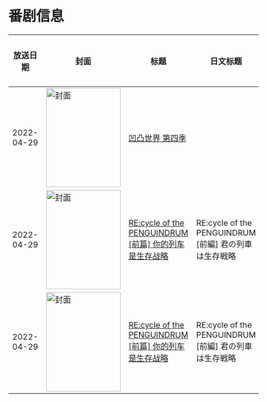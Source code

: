# 番剧信息

|放送日期|封面|标题|日文标题|话数|评分|评分人数|
|---|---|---|---|---|---|---|
|2022-04-29|<img src="https://lain.bgm.tv/pic/cover/c/28/00/309092_8g585.jpg" alt="封面" style="width:150px;height:200px;object-fit:cover;">|[凹凸世界 第四季](https://bangumi.tv/subject/309092)||20|4.9|88人评分|
|2022-04-29|<img src="https://lain.bgm.tv/pic/cover/c/1e/54/331946_hddxg.jpg" alt="封面" style="width:150px;height:200px;object-fit:cover;">|[RE:cycle of the PENGUINDRUM [前篇] 你的列车是生存战略](https://bangumi.tv/subject/331946)|RE:cycle of the PENGUINDRUM [前編] 君の列車は生存戦略|1|7.2|632人评分|
|2022-04-29|<img src="https://lain.bgm.tv/pic/cover/c/1e/54/331946_hddxg.jpg" alt="封面" style="width:150px;height:200px;object-fit:cover;">|[RE:cycle of the PENGUINDRUM [前篇] 你的列车是生存战略](https://bangumi.tv/subject/331946)|RE:cycle of the PENGUINDRUM [前編] 君の列車は生存戦略|1|7.2|632人评分|

